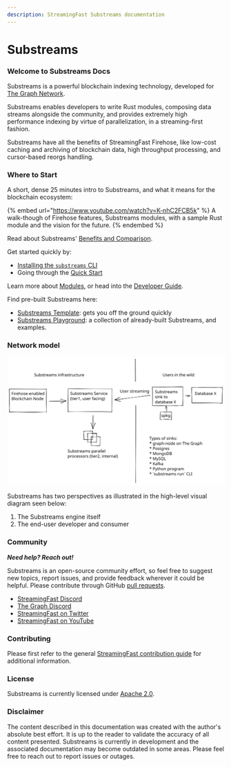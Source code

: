 ```yaml
---
description: StreamingFast Substreams documentation
---
```


# Substreams

### Welcome to Substreams Docs

Substreams is a powerful blockchain indexing technology, developed for [The Graph Network](https://thegraph.com).

Substreams enables developers to write Rust modules, composing data streams alongside the community, and provides extremely high performance indexing by virtue of parallelization, in a streaming-first fashion.

Substreams have all the benefits of StreamingFast Firehose, like low-cost caching and archiving of blockchain data, high throughput processing, and cursor-based reorgs handling.

### Where to Start

A short, dense 25 minutes intro to Substreams, and what it means for the blockchain ecosystem:

{% embed url="https://www.youtube.com/watch?v=K-nhC2FCB5k" %}
A walk-though of Firehose features, Substreams modules, with a sample Rust module and the vision for the future.
{% endembed %}

Read about Substreams' [Benefits and Comparison](concept-and-fundamentals/benefits/).

Get started quickly by:

* [Installing the `substreams` CLI](getting-started/installing-the-cli.md)
* Going through the [Quick Start](getting-started/chain-agnostic-tutorial.md)

Learn more about [Modules](concepts/modules.md), or head into the [Developer Guide](developer-guide/overview.md).

Find pre-built Substreams here:

* [Substreams Template](https://github.com/streamingfast/substreams-template): gets you off the ground quickly
* [Substreams Playground](https://github.com/streamingfast/substreams-playground): a collection of already-built Substreams, and examples.

### Network model

<img src=".gitbook/assets/substreams.excalidraw (1).svg" alt="" class="gitbook-drawing">

Substreams has two perspectives as illustrated in the high-level visual diagram seen below:

1. The Substreams engine itself
2. The end-user developer and consumer

### Community

_**Need help? Reach out!**_

Substreams is an open-source community effort, so feel free to suggest new topics, report issues, and provide feedback wherever it could be helpful. Please contribute through GitHub [pull requests](https://docs.github.com/en/pull-requests/collaborating-with-pull-requests/proposing-changes-to-your-work-with-pull-requests/about-pull-requests).

* [StreamingFast Discord](https://discord.gg/mYPcRAzeVN)
* [The Graph Discord](https://discord.gg/vtvv7FP)
* [StreamingFast on Twitter](https://twitter.com/streamingfastio)
* [StreamingFast on YouTube](https://www.youtube.com/c/streamingfast)

### Contributing

Please first refer to the general [StreamingFast contribution guide](https://github.com/streamingfast/streamingfast/blob/master/CONTRIBUTING.md) for additional information.

### License

Substreams is currently licensed under [Apache 2.0](../LICENSE/).

### Disclaimer

The content described in this documentation was created with the author's absolute best effort. It is up to the reader to validate the accuracy of all content presented. Substreams is currently in development and the associated documentation may become outdated in some areas. Please feel free to reach out to report issues or outages.
